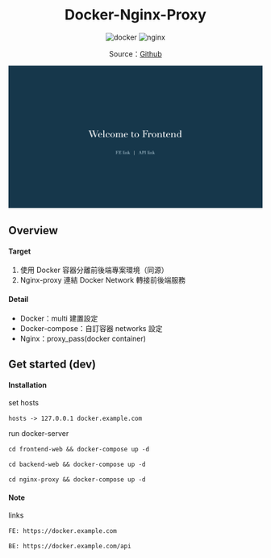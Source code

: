 <!-- Title & Logo -->
<h1 align="center">Docker-Nginx-Proxy</h1>

<!-- tag & links (Version\Lang\Package) -->
<p align="center">
    <img src="https://img.shields.io/badge/docker-lastest-4795e6" alt="docker" />
    <img src="https://img.shields.io/badge/nginx-lastest-4a9d59" alt="nginx" />
</p>
<p align="center">
    Source：<a href="https://github.com/evilz0212/docker-sample-project">Github</a>
	<!-- Demo：<a href="https://evilz0212.github.io/docker-sample-project/">Git Pages</a> -->
<p>

<!-- Overview (Preview\Purpose\Description) -->
![Docker-Nginx-Proxy](./public/preview.png)

## Overview
#### Target
1. 使用 Docker 容器分離前後端專案環境（同源）
2. Nginx-proxy 連結 Docker Network 轉接前後端服務

#### Detail
-  Docker：multi 建置設定
-  Docker-compose：自訂容器 networks 設定
-  Nginx：proxy_pass(docker container)

<!-- Get started (Install\Step) -->
## Get started (dev)
#### Installation
set hosts
```
hosts -> 127.0.0.1 docker.example.com
```
run docker-server
```
cd frontend-web && docker-compose up -d
```
```
cd backend-web && docker-compose up -d
```
```
cd nginx-proxy && docker-compose up -d
```
#### Note
links
```
FE: https://docker.example.com
```
```
BE: https://docker.example.com/api
```

<!-- Partner -->

<!-- License -->

